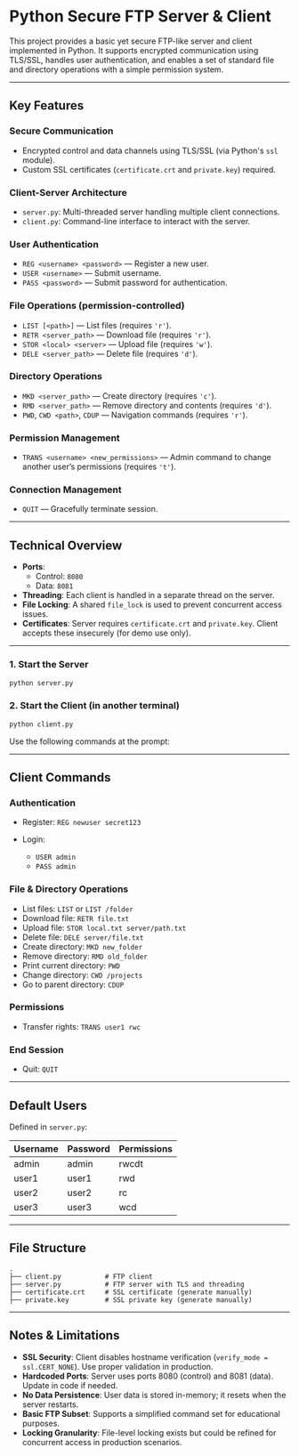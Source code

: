 # Python Secure FTP Server & Client

This project provides a basic yet secure FTP-like server and client implemented in Python. It supports encrypted communication using TLS/SSL, handles user authentication, and enables a set of standard file and directory operations with a simple permission system.

---

## Key Features

### Secure Communication
- Encrypted control and data channels using TLS/SSL (via Python's `ssl` module).
- Custom SSL certificates (`certificate.crt` and `private.key`) required.

### Client-Server Architecture
- `server.py`: Multi-threaded server handling multiple client connections.
- `client.py`: Command-line interface to interact with the server.

### User Authentication
- `REG <username> <password>` — Register a new user.
- `USER <username>` — Submit username.
- `PASS <password>` — Submit password for authentication.

### File Operations (permission-controlled)
- `LIST [<path>]` — List files (requires `'r'`).
- `RETR <server_path>` — Download file (requires `'r'`).
- `STOR <local> <server>` — Upload file (requires `'w'`).
- `DELE <server_path>` — Delete file (requires `'d'`).

### Directory Operations
- `MKD <server_path>` — Create directory (requires `'c'`).
- `RMD <server_path>` — Remove directory and contents (requires `'d'`).
- `PWD`, `CWD <path>`, `CDUP` — Navigation commands (requires `'r'`).

### Permission Management
- `TRANS <username> <new_permissions>` — Admin command to change another user’s permissions (requires `'t'`).

### Connection Management
- `QUIT` — Gracefully terminate session.

---

## Technical Overview

- **Ports**:
  - Control: `8080`
  - Data: `8081`
- **Threading**: Each client is handled in a separate thread on the server.
- **File Locking**: A shared `file_lock` is used to prevent concurrent access issues.
- **Certificates**: Server requires `certificate.crt` and `private.key`. Client accepts these insecurely (for demo use only).

---

### 1. Start the Server

```bash
python server.py
```

### 2. Start the Client (in another terminal)

```bash
python client.py
```

Use the following commands at the prompt:

---

## Client Commands

### Authentication

* Register: `REG newuser secret123`
* Login:

  * `USER admin`
  * `PASS admin`

### File & Directory Operations

* List files: `LIST` or `LIST /folder`
* Download file: `RETR file.txt`
* Upload file: `STOR local.txt server/path.txt`
* Delete file: `DELE server/file.txt`
* Create directory: `MKD new_folder`
* Remove directory: `RMD old_folder`
* Print current directory: `PWD`
* Change directory: `CWD /projects`
* Go to parent directory: `CDUP`

### Permissions

* Transfer rights: `TRANS user1 rwc`

### End Session

* Quit: `QUIT`

---

##  Default Users

Defined in `server.py`:

| Username | Password | Permissions |
| -------- | -------- | ----------- |
| admin    | admin    | rwcdt       |
| user1    | user1    | rwd         |
| user2    | user2    | rc          |
| user3    | user3    | wcd         |

---

##  File Structure

```
.
├── client.py           # FTP client
├── server.py           # FTP server with TLS and threading
├── certificate.crt     # SSL certificate (generate manually)
├── private.key         # SSL private key (generate manually)
```

---

##  Notes & Limitations

* **SSL Security**: Client disables hostname verification (`verify_mode = ssl.CERT_NONE`). Use proper validation in production.
* **Hardcoded Ports**: Server uses ports 8080 (control) and 8081 (data). Update in code if needed.
* **No Data Persistence**: User data is stored in-memory; it resets when the server restarts.
* **Basic FTP Subset**: Supports a simplified command set for educational purposes.
* **Locking Granularity**: File-level locking exists but could be refined for concurrent access in production scenarios.

